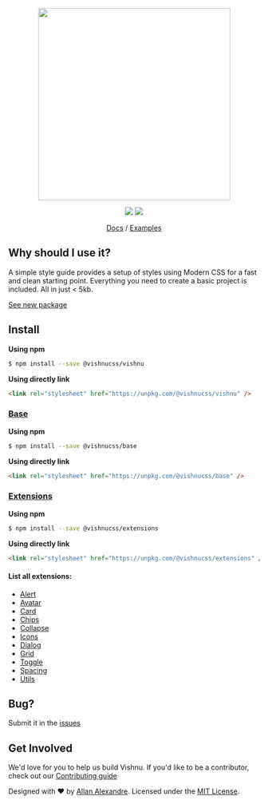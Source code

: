 <p align="center"><a href="https://vishnucss.github.io/vishnu" target="_blank"><img src="https://vishnucss.github.io/vishnu/preview.png" height="385" /></a></p>
<p align="center"><img src="https://badge.fury.io/js/%40vishnucss%2Fvishnu.svg" /> <img src="https://img.shields.io/npm/dt/@vishnucss/vishnu.svg" /></p>
<p align="center"><a href="https://vishnucss.github.io/vishnu" target="_blank">Docs</a> / <a href="https://vishnucss.github.io/vishnu/#examples" target="_blank">Examples</a></p>

## Why should I use it?

A simple style guide provides a setup of styles using Modern CSS for a fast and clean starting point. Everything you need to create a basic project is included. All in just < 5kb.

[See new package](https://www.npmjs.com/package/@vishnucss/vishnu)

## Install

**Using npm**

```sh
$ npm install --save @vishnucss/vishnu
```

**Using directly link**

```html
<link rel="stylesheet" href="https://unpkg.com/@vishnucss/vishnu" />
```

### [Base](https://github.com/vishnucss/vishnu/tree/master/packages/vishnucss-base)

**Using npm**

```sh
$ npm install --save @vishnucss/base
```

**Using directly link**

```html
<link rel="stylesheet" href="https://unpkg.com/@vishnucss/base" />
```

### [Extensions](https://github.com/vishnucss/vishnu/tree/master/packages/vishnucss-extensions)

**Using npm**

```sh
$ npm install --save @vishnucss/extensions
```

**Using directly link**

```html
<link rel="stylesheet" href="https://unpkg.com/@vishnucss/extensions" />
```

#### List all extensions:

- [Alert](https://github.com/vishnucss/vishnu/tree/master/packages/vishnucss-alert)
- [Avatar](https://github.com/vishnucss/vishnu/tree/master/packages/vishnucss-avatar)
- [Card](https://github.com/vishnucss/vishnu/tree/master/packages/vishnucss-card)
- [Chips](https://github.com/vishnucss/vishnu/tree/master/packages/vishnucss-chips)
- [Collapse](https://github.com/vishnucss/vishnu/tree/master/packages/vishnucss-collapse)
- [Icons](https://github.com/vishnucss/vishnu/tree/master/packages/vishnucss-icons)
- [Dialog](https://github.com/vishnucss/vishnu/tree/master/packages/vishnucss-dialog)
- [Grid](https://github.com/vishnucss/vishnu/tree/master/packages/vishnucss-grid)
- [Toggle](https://github.com/vishnucss/vishnu/tree/master/packages/vishnucss-toggle)
- [Spacing](https://github.com/vishnucss/vishnu/tree/master/packages/vishnucss-spacing)
- [Utils](https://github.com/vishnucss/vishnu/tree/master/packages/vishnucss-utils)

## Bug?

Submit it in the [issues](https://github.com/vishnucss/vishnu/issues)

## Get Involved

We'd love for you to help us build Vishnu. If you'd like to be a contributor, check out our <a href="https://github.com/vishnucss/vishnucss/blob/master/.github/CONTRIBUTING.md" target="_blank">Contributing guide</a>

<p>Designed with ♥ by <a target="_blank" href="https://github.com/alexandesigner" title="Allan Alexandre">Allan Alexandre</a>. Licensed under the <a target="_blank" href="https://github.com/vishnucss/vishnu#license" title="MIT License">MIT License</a>.</p>
